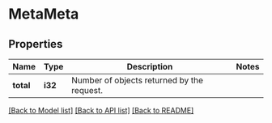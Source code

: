 # MetaMeta

## Properties

Name | Type | Description | Notes
------------ | ------------- | ------------- | -------------
**total** | **i32** | Number of objects returned by the request. | 

[[Back to Model list]](../README.md#documentation-for-models) [[Back to API list]](../README.md#documentation-for-api-endpoints) [[Back to README]](../README.md)


